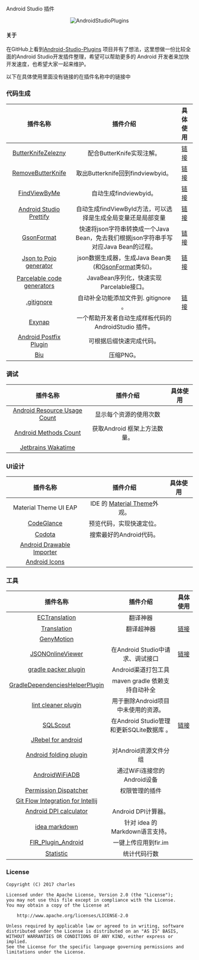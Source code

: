 Android Studio 插件

<p align="center">
<img alt="AndroidStudioPlugins" src="https://github.com/sunzq19931016/Android-Studio-Plugins-cn/blob/master/assets/android_studio_plugin.png?raw=true">
</p>

#### 关于

在GitHub上看到[Android-Studio-Plugins](https://github.com/balsikandar/Android-Studio-Plugins) 项目并有了想法，这里想做一份比较全面的Android Studio开发插件整理，希望可以帮助更多的 Android 开发者来加快开发速度，也希望大家一起来维护。

以下在具体使用里面没有链接的在插件名称中的链接中


### 代码生成

|                   插件名称                   |                   插件介绍                   |                   具体使用                   |
| :--------------------------------------: | :--------------------------------------: | :--------------------------------------: |
| [ButterKnifeZelezny](https://github.com/avast/android-butterknife-zelezny) |            配合ButterKnife实现注解。            | [链接](https://plugins.jetbrains.com/plugin/7369-android-butterknife-zelezny) |
| [RemoveButterKnife](https://github.com/u3shadow/RemoveButterKnife) |       取出Butterknife回到findviewbyid。       | [链接](http://www.u3coding.com/2016/06/24/androidstudio-plugin-removebutterknife-di/) |
| [FindViewByMe](https://github.com/laobie/FindViewByMe) |            自动生成findviewbyid。             | [链接](https://jaeger.itscoder.com/android/2015/11/27/find-view-by-me.html) |
| [Android Studio Prettify](https://plugins.jetbrains.com/plugin/7405-android-studio-prettify) |   自动生成findViewById方法，可以选择是生成全局变量还是局部变量   | [链接](https://github.com/Haehnchen/idea-android-studio-plugin) |
| [GsonFormat](https://github.com/zzz40500/GsonFormat) | 快速将json字符串转换成一个Java Bean，免去我们根据json字符串手写对应Java Bean的过程。 | [链接](https://plugins.jetbrains.com/plugin/7654-gsonformat) |
| [Json to Pojo generator](https://github.com/nvinayshetty/DTOnator) | json数据生成器，生成Java Bean类(和[GsonFormat](https://github.com/zzz40500/GsonFormat)类似)。 | [链接](https://plugins.jetbrains.com/plugin/7834-dto-generator) |
| [Parcelable code generators](https://github.com/mcharmas/android-parcelable-intellij-plugin) |      JavaBean序列化，快速实现Parcelable接口。       |                                          |
| [.gitignore](https://github.com/hsz/idea-gitignore) |         自动补全功能添加文件到. gitignore 。         | [链接](https://plugins.jetbrains.com/plugin/7495--ignore) |
|      [Exynap](http://exynap.com/ )       |    一个帮助开发者自动生成样板代码的 AndroidStudio 插件。    |                                          |
| [Android Postfix Plugin](https://github.com/takahirom/android-postfix-plugin) |               可根据后缀快速完成代码。               |                                          |
| [Biu](https://plugins.jetbrains.com/plugin/9788-biu) |                  压缩PNG。                  |                                          |



### 调试

|                   插件名称                   |        插件介绍        | 具体使用 |
| :--------------------------------------: | :----------------: | :--: |
| [Android Resource Usage Count](https://github.com/niorgai/Android-Resource-Usage-Count) |    显示每个资源的使用次数     |      |
| [Android Methods Count](https://plugins.jetbrains.com/plugin/8076-android-methods-count) | 获取Android 框架上方法数量。 |      |
| [Jetbrains Wakatime](https://github.com/wakatime/jetbrains-wakatime) |                    |      |



### UI设计

|                   插件名称                   |                   插件介绍                   | 具体使用 |
| :--------------------------------------: | :--------------------------------------: | :--: |
|          Material Theme UI EAP           | IDE 的 [Material Theme](https://github.com/equinusocio/material-theme)外观。 |      |
| [CodeGlance](http://plugins.jetbrains.com/plugin/7275?pr=androidstudio) |               预览代码，实现快速定位。               |      |
| [Codota](https://plugins.jetbrains.com/plugin/7638-codota) |             搜索最好的Android代码。              |      |
| [Android Drawable Importer](https://github.com/winterDroid/android-drawable-importer-intellij-plugin) |                                          |      |
| [Android Icons](http://www.androidicons.com/) |                                          |      |



### 工具

|                   插件名称                   |              插件介绍               |                   具体使用                   |
| :--------------------------------------: | :-----------------------------: | :--------------------------------------: |
| [ECTranslation](https://github.com/Skykai521/ECTranslation) |              翻译神器               |                                          |
| [Translation](https://github.com/YiiGuxing/TranslationPlugin) |              翻译超神器              | [链接](http://yiiguxing.github.io/TranslationPlugin/start.html) |
| [GenyMotion](https://www.genymotion.com/plugins/) |                                 |                                          |
| [JSONOnlineViewer](https://plugins.jetbrains.com/plugin/7838-jsononlineviewer) |     在Android Studio中请求、调试接口     | [链接](https://plugins.jetbrains.com/plugin/7838-jsononlineviewer) |
| [gradle packer plugin](https://github.com/mcxiaoke/gradle-packer-plugin) |          Android渠道打包工具          |                                          |
| [GradleDependenciesHelperPlugin](https://github.com/ligi/GradleDependenciesHelperPlugin) |      maven gradle 依赖支持自动补全      |                                          |
| [lint cleaner plugin](https://github.com/marcoRS/lint-cleaner-plugin) |      用于删除Android项目中未使用的资源。      |                                          |
| [SQLScout](https://plugins.jetbrains.com/plugin/8322-sqlscout-sqlite-support-) | 在Android Studio管理和更新SQLite数据库 。 | [链接](https://juejin.im/post/58e0d781a0bb9f0069ec08d3) |
| [JRebel for android](https://plugins.jetbrains.com/plugin/7936-jrebel-for-android) |                                 |                                          |
| [Android folding plugin](https://github.com/dmytrodanylyk/folding-plugin) |         对Android资源文件分组          |                                          |
| [AndroidWiFiADB](https://github.com/pedrovgs/AndroidWiFiADB) |       通过WiFi连接您的Android设备       |                                          |
| [Permission Dispatcher](https://github.com/shiraji/permissions-dispatcher-plugin) |             权限管理的插件             |                                          |
| [Git Flow Integration for Intellij](https://github.com/OpherV/gitflow4idea/) |                                 |                                          |
| [Android DPI calculator](https://plugins.jetbrains.com/plugin/7832-android-dpi-calculator) |         Android DPI计算器。         |                                          |
| [idea markdown](https://github.com/nicoulaj/idea-markdown) |     针对 idea 的Markdown语言支持。      |                                          |
| [FIR_Plugin_Android](https://github.com/FIRHQ/FIR_Plugin_Android) |          一键上传应用到fir.im          |                                          |
| [Statistic](https://plugins.jetbrains.com/plugin/4509-statistic) |             统计代码行数              |                                          |



### License

   ```
   Copyright (C) 2017 charles

   Licensed under the Apache License, Version 2.0 (the "License");
   you may not use this file except in compliance with the License.
   You may obtain a copy of the License at

       http://www.apache.org/licenses/LICENSE-2.0

   Unless required by applicable law or agreed to in writing, software
   distributed under the License is distributed on an "AS IS" BASIS,
   WITHOUT WARRANTIES OR CONDITIONS OF ANY KIND, either express or implied.
   See the License for the specific language governing permissions and
   limitations under the License.
   ```